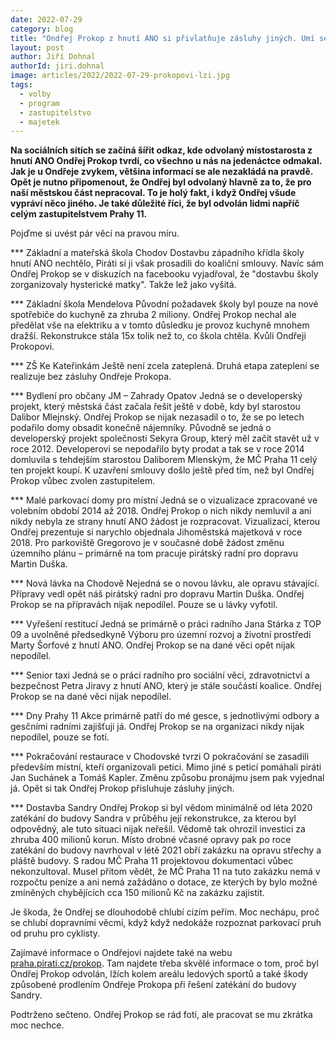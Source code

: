 ```yaml
---
date: 2022-07-29
category: blog
title: "Ondřej Prokop z hnutí ANO si přivlatňuje zásluhy jiných. Umí se akorát vyfotit a lhát."
layout: post
author: Jiří Dohnal
authorId: jiri.dohnal
image: articles/2022/2022-07-29-prokopovi-lzi.jpg
tags: 
  - volby
  - program
  - zastupitelstvo
  - majetek
---
```


**Na sociálních sítích se začíná šířit odkaz, kde odvolaný místostarosta z hnutí ANO Ondřej Prokop tvrdí, co všechno u nás na jedenáctce odmakal. Jak je u Ondřeje zvykem, většina informací se ale nezakládá na pravdě. Opět je nutno připomenout, že Ondřej byl odvolaný hlavně za to, že pro naší městskou část nepracoval. To je holý fakt, i když Ondřej všude vypráví něco jiného. Je také důležité říci, že byl odvolán lidmi napříč celým zastupitelstvem Prahy 11.**

Pojďme si uvést pár věcí na pravou míru. 

*** Základní a mateřská škola Chodov 
Dostavbu západního křídla školy hnutí ANO nechtělo, Piráti si ji však prosadili do koaliční smlouvy. Navíc sám Ondřej Prokop se v diskuzích na facebooku vyjadřoval, že "dostavbu školy zorganizovaly hysterické matky". Takže lež jako vyšitá.

*** Základní škola Mendelova 
Původní požadavek školy byl pouze na nové spotřebiče do kuchyně za zhruba 2 miliony. Ondřej Prokop nechal ale předělat vše na elektriku a v tomto důsledku je provoz kuchyně mnohem dražší. Rekonstrukce stála 15x tolik než to, co škola chtěla. Kvůli Ondřeji Prokopovi. 

*** ZŠ Ke Kateřinkám 
Ještě není zcela zateplená. Druhá etapa zateplení se realizuje bez zásluhy Ondřeje Prokopa.

*** Bydlení pro občany JM – Zahrady Opatov 
Jedná se o developerský projekt, který městská část začala řešit ještě v době, kdy byl starostou Dalibor Mlejnský. Ondřej Prokop se nijak nezasadil o to, že se po letech podařilo domy obsadit konečně nájemníky.
Původně se jedná o developerský projekt společnosti Sekyra Group, který měl začít stavět už v roce 2012. Developerovi se nepodařilo byty prodat a tak se v roce 2014 domluvila s tehdejším starostou Daliborem Mlenským, že MČ Praha 11 celý ten projekt koupí. K uzavření smlouvy došlo ještě před tím, než byl Ondřej Prokop vůbec zvolen zastupitelem.

*** Malé parkovací domy pro místní 
Jedná se o vizualizace zpracované ve volebním období 2014 až 2018. Ondřej Prokop o nich nikdy nemluvil a ani nikdy nebyla ze strany hnutí ANO žádost je rozpracovat. Vizualizaci, kterou Ondřej prezentuje si narychlo objednala Jihoměstská majetková v roce 2018. Pro parkoviště Gregorovo je v současné době žádost změnu územního plánu – primárně na tom pracuje pirátský radní pro dopravu Martin Duška. 

*** Nová lávka na Chodově 
Nejedná se o novou lávku, ale opravu stávající. Přípravy vedl opět náš pirátský radní pro dopravu Martin Duška. Ondřej Prokop se na přípravách nijak nepodílel. Pouze se u lávky vyfotil. 

*** Vyřešení restitucí 
Jedná se primárně o práci radního Jana Stárka z TOP 09 a uvolněné předsedkyně Výboru pro územní rozvoj a životní prostředí Marty Šorfové z hnutí ANO. Ondřej Prokop se na dané věci opět nijak nepodílel. 

*** Senior taxi 
Jedná se o práci radního pro sociální věci, zdravotnictví a bezpečnost Petra Jiravy z hnutí ANO, který je stále součástí koalice. Ondřej Prokop se na dané věci nijak nepodílel.

*** Dny Prahy 11 
Akce primárně patří do mé gesce, s jednotlivými odbory a gesčními radními zajišťuji já. Ondřej Prokop se na organizaci nikdy nijak nepodílel, pouze se fotí. 

*** Pokračování restaurace v Chodovské tvrzi 
O pokračování se zasadili především místní, kteří organizovali petici. Mimo jiné s peticí pomáhali piráti Jan Suchánek a Tomáš Kapler. Změnu způsobu pronájmu jsem pak vyjednal já. Opět si tak Ondřej Prokop přisluhuje zásluhy jiných. 

*** Dostavba Sandry
Ondřej Prokop si byl vědom minimálně od léta 2020 zatékání do budovy Sandra v průběhu její rekonstrukce, za kterou byl odpovědný, ale tuto situaci nijak neřešil. Vědomě tak ohrozil investici za zhruba 400 milionů korun. Místo drobné včasné opravy pak po roce zatékání do budovy navrhoval v létě 2021 obří zakázku na opravu střechy a pláště budovy. S radou MČ Praha 11 projektovou dokumentaci vůbec nekonzultoval. Musel přitom vědět, že MČ Praha 11 na tuto zakázku nemá v rozpočtu peníze a ani nemá zažádáno o dotace, ze kterých by bylo možné zmíněných chybějících cca 150 milionů Kč na zakázku zajistit. 

Je škoda, že Ondřej se dlouhodobě chlubí cizím peřím. Moc nechápu, proč se chlubí dopravními věcmi, když když nedokáže rozpoznat parkovací pruh od pruhu pro cyklisty.

Zajímavé informace o Ondřejovi najdete také na webu [praha.pirati.cz/prokop](http://praha.pirati.cz/prokop). Tam najdete třeba skvělé informace o tom, proč byl Ondřej Prokop odvolán, lžích kolem areálu ledových sportů a také škody způsobené prodlením Ondřeje Prokopa při řešení zatékání do budovy Sandry. 

Podtrženo sečteno. Ondřej Prokop se rád fotí, ale pracovat se mu zkrátka moc nechce.
